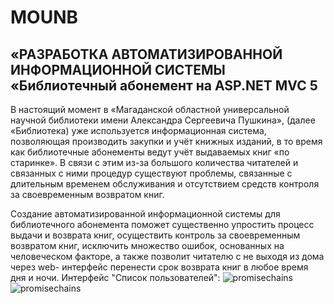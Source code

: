 # MOUNB
## «РАЗРАБОТКА АВТОМАТИЗИРОВАННОЙ ИНФОРМАЦИОННОЙ СИСТЕМЫ «Библиотечный абонемент на ASP.NET MVC 5
В настоящий момент в «Магаданской областной универсальной научной библиотеки имени
Александра Сергеевича Пушкина», (далее «Библиотека) уже используется информационная система,
позволяющая производить закупки и учёт книжных изданий, в то время как библиотечные абонементы
ведут учёт выдаваемых книг «по старинке». В связи с этим из-за большого количества читателей и
связанных с ними процедур существуют проблемы, связанные с длительным временем обслуживания и
отсутствием средств контроля за своевременным возвратом книг.

Cоздание автоматизированной информационной
системы для библиотечного абонемента поможет существенно упростить процесс выдачи и возврата
книг, осуществить контроль за своевременным возвратом книг, исключить множество ошибок,
основанных на человеческом факторе, а также позволит читателю с не выходя из дома через web-
интерфейс перенести срок возврата книг в любое время дня и ночи.
Интерфейс "Список пользователей":
![promisechains](https://github.com/Volirvag49/MOUNB/blob/master/scr/1.png)
![promisechains](https://github.com/Volirvag49/MOUNB/blob/master/scr/2.png)


